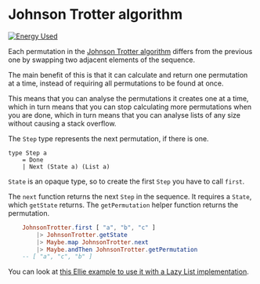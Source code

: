# Johnson Trotter algorithm

[![Energy Used](https://api.green-coding.berlin/v1/ci/badge/get?repo=ceddlyburge/johnson-trotter&branch=main&workflow=55273066)](https://metrics.green-coding.berlin/ci.html?repo=ceddlyburge%2Fjohnson-trotter&branch=main&workflow=55273066)

Each permutation in the [Johnson Trotter algorithm](https://en.wikipedia.org/wiki/Steinhaus%E2%80%93Johnson%E2%80%93Trotter_algorithm) differs from the previous one by swapping two adjacent elements of the sequence.

The main benefit of this is that it can calculate and return one permutation at a time, instead of requiring all permutations to be found at once.

This means that you can analyse the permutations it creates one at a time, which in turn means that you can stop calculating more permutations when you are done, which in turn means that you can analyse lists of any size without causing a stack overflow.

The `Step` type represents the next permutation, if there is one.

```
type Step a
    = Done
    | Next (State a) (List a)
```

`State` is an opaque type, so to create the first `Step` you have to call `first`.

The `next` function returns the next `Step` in the sequence. It requires a `State`, which `getState` returns. The `getPermutation` helper function returns the permutation.

```elm
    JohnsonTrotter.first [ "a", "b", "c" ]
        |> JohnsonTrotter.getState
        |> Maybe.map JohnsonTrotter.next
        |> Maybe.andThen JohnsonTrotter.getPermutation
    -- [ "a", "c", "b" ]
```

You can look at [this Ellie example to use it with a Lazy List implementation](https://ellie-app.com/mDLypsRB6XXa1).
